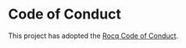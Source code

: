 # Code of Conduct

This project has adopted the [Rocq Code of Conduct](https://rocq-prover.org/policies/code-of-conduct).
